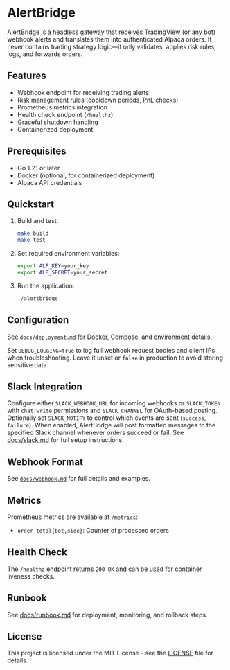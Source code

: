 # AlertBridge

AlertBridge is a headless gateway that receives TradingView (or any bot) webhook alerts and translates them into authenticated Alpaca orders. It never contains trading strategy logic—it only validates, applies risk rules, logs, and forwards orders.

## Features

- Webhook endpoint for receiving trading alerts
- Risk management rules (cooldown periods, PnL checks)
- Prometheus metrics integration
- Health check endpoint (`/healthz`)
- Graceful shutdown handling
- Containerized deployment

## Prerequisites

- Go 1.21 or later
- Docker (optional, for containerized deployment)
- Alpaca API credentials

## Quickstart

1. Build and test:
   ```bash
   make build
   make test
   ```
2. Set required environment variables:
   ```bash
   export ALP_KEY=your_key
   export ALP_SECRET=your_secret
   ```
3. Run the application:
   ```bash
   ./alertbridge
   ```

## Configuration

See [`docs/deployment.md`](docs/deployment.md) for Docker, Compose, and environment details.

Set `DEBUG_LOGGING=true` to log full webhook request bodies and client IPs when troubleshooting. Leave it unset or `false` in production to avoid storing sensitive data.

## Slack Integration

Configure either `SLACK_WEBHOOK_URL` for incoming webhooks or `SLACK_TOKEN` with `chat:write` permissions and `SLACK_CHANNEL` for OAuth-based posting. Optionally set `SLACK_NOTIFY` to control which events are sent (`success`, `failure`). When enabled, AlertBridge will post formatted messages to the specified Slack channel whenever orders succeed or fail. See [docs/slack.md](docs/slack.md) for full setup instructions.

## Webhook Format

See [`docs/webhook.md`](docs/webhook.md) for full details and examples.

## Metrics

Prometheus metrics are available at `/metrics`:

- `order_total{bot,side}`: Counter of processed orders

## Health Check

The `/healthz` endpoint returns `200 OK` and can be used for container liveness checks.

## Runbook
See [docs/runbook.md](docs/runbook.md) for deployment, monitoring, and rollback steps.

## License

This project is licensed under the MIT License - see the [LICENSE](LICENSE) file for details.

